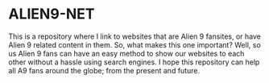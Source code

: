 # ALIEN9-NET
This is a repository where I link to websites that are Alien 9 fansites, or have Alien 9 related content in them.
So, what makes this one important? Well, so us Alien 9 fans can have an easy method to show our websites to each other without a hassle using search engines. I hope this repository can help all A9 fans around the globe; from the present and future.
